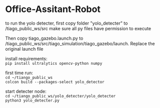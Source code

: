 # Office-Assitant-Robot
to run the yolo detecter, first copy folder "yolo_detecter" to /tiago_public_ws/src
make sure all py files have permission to execute

Then copy tiago_gazebo.launch.py to /tiago_public_ws/src/tiago_simulation/tiago_gazebo/launch. Replace the original launch file

install requirements:  
`pip install ultralytics opencv-python numpy`  

first time run:  
`cd ~/tiango_public_ws`  
`colcon build --packages-select yolo_detector`  

start detecter node:  
`cd ~/tiango_public_ws/yolo_detecter/yolo_detecter`  
`python3 yolo_detecter.py`  